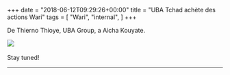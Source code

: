 +++
date = "2018-06-12T09:29:26+00:00"
title = "UBA Tchad achète des actions Wari"
tags = [
    "Wari",
    "internal",
]
+++

De Thierno Thioye, UBA Group, a Aicha Kouyate.

<div class="container" style="width:auto">
  <a target="blank" href="https://image.ibb.co/ixCfkd/j_12_1.jpg">
    <img src="https://image.ibb.co/ixCfkd/j_12_1.jpg" style="max-width:100%">
  </a>
</div>

<!--more-->
<br>
Stay tuned!


<hr>
